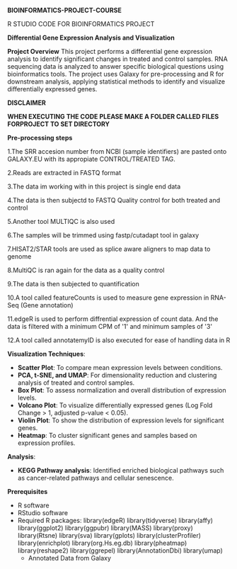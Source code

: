 **BIOINFORMATICS-PROJECT-COURSE**

R STUDIO CODE FOR BIOINFORMATICS PROJECT 



**Differential Gene Expression Analysis and Visualization**



**Project Overview**
This project performs a differential gene expression analysis to identify significant changes in treated and control samples. RNA sequencing data is analyzed to answer specific biological questions using bioinformatics tools. The project uses Galaxy for pre-processing and R for downstream analysis, applying statistical methods to identify and visualize differentially expressed genes.



**DISCLAIMER**


**WHEN EXECUTING THE CODE PLEASE MAKE A FOLDER CALLED FILES FORPROJECT TO SET DIRECTORY**


**Pre-processing steps**

1.The SRR accesion number from NCBI (sample identifiers) are pasted onto GALAXY.EU with its appropiate CONTROL/TREATED TAG.

2.Reads are extracted in FASTQ format

3.The data im working with in this project is single end data

4.The data is then subjectd to FASTQ Quality control for both treated and control

5.Another tool MULTIQC is also used

6.The samples will be trimmed using fastp/cutadapt tool in galaxy

7.HISAT2/STAR tools are used as splice aware aligners to map data to genome

8.MultiQC is ran again for the data as a quality control

9.The data is then subjected to quantification

10.A tool called featureCounts is used to measure gene expression in RNA-Seq (Gene annotation)

11.edgeR is used to perform diffrential expression of count data. And the data is filtered with a minimum CPM of '1' and minimum samples of '3'

12.A tool called annotatemyID is also executed for ease of handling data in R




 **Visualization Techniques**:
   - **Scatter Plot**: To compare mean expression levels between conditions.
   - **PCA, t-SNE, and UMAP**: For dimensionality reduction and clustering analysis of treated and control samples.
   - **Box Plot**: To assess normalization and overall distribution of expression levels.
   - **Volcano Plot**: To visualize differentially expressed genes (Log Fold Change > 1, adjusted p-value < 0.05).
   - **Violin Plot**: To show the distribution of expression levels for significant genes.
   - **Heatmap**: To cluster significant genes and samples based on expression profiles.


     
 **Analysis**:
   - **KEGG Pathway analysis**: Identified enriched biological pathways such as cancer-related pathways and cellular senescence.


 
**Prerequisites**
- R software
- RStudio software
- Required R packages:
         library(edgeR)
         library(tidyverse)
         library(affy)
         library(ggplot2)
         library(ggpubr)
         library(MASS)
         library(proxy)
         library(Rtsne)
         library(sva)
         library(gplots)
         library(clusterProfiler)
         library(enrichplot)
         library(org.Hs.eg.db) 
         library(pheatmap)
         library(reshape2)
         library(ggrepel)
         library(AnnotationDbi)
         library(umap)
  - Annotated Data from Galaxy



 




    


